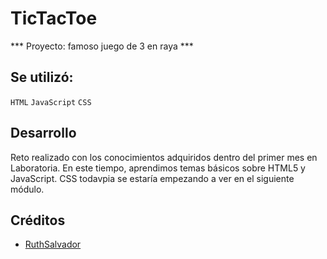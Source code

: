 # TicTacToe

*** Proyecto: famoso juego de 3 en raya ***


## Se utilizó:

`HTML` `JavaScript` `CSS`


## Desarrollo

Reto realizado con los conocimientos adquiridos dentro del primer mes en Laboratoria. 
En este tiempo, aprendimos temas básicos sobre HTML5 y JavaScript. CSS todavpia se estaría empezando a ver en el siguiente módulo.


##  Créditos
 * [RuthSalvador](https://github.com/RuthSalvador)
